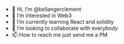 - 👋 Hi, I’m @bellangerclement
- 👀 I’m interested in Web3
- 🌱 I’m currently learning React and solidity
- 💞️ I’m looking to collaborate with  everybody
- 📫 How to reach me just send me a PM

<!---
bellangerclement/bellangerclement is a ✨ special ✨ repository because its `README.md` (this file) appears on your GitHub profile.
You can click the Preview link to take a look at your changes.
--->
